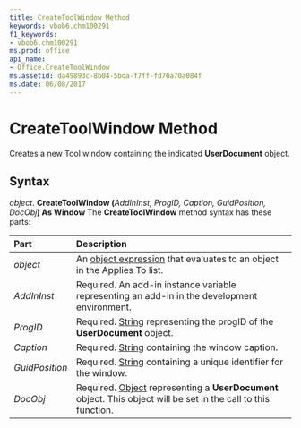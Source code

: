 ```yaml
---
title: CreateToolWindow Method
keywords: vbob6.chm100291
f1_keywords:
- vbob6.chm100291
ms.prod: office
api_name:
- Office.CreateToolWindow
ms.assetid: da49893c-8b04-5bda-f7ff-fd70a70a084f
ms.date: 06/08/2017
---
```



# CreateToolWindow Method



Creates a new Tool window containing the indicated  **UserDocument** object.

## Syntax

_object_. **CreateToolWindow (**_AddInInst, ProgID, Caption, GuidPosition, DocObj_**) As Window**
The  **CreateToolWindow** method syntax has these parts:


|**Part**|**Description**|
|:-----|:-----|
| _object_|An [object expression](../../Glossary/vbe-glossary.md) that evaluates to an object in the Applies To list.|
| _AddInInst_|Required. An add-in instance variable representing an add-in in the development environment.|
| _ProgID_|Required. [String](../../Glossary/vbe-glossary.md) representing the progID of the **UserDocument** object.|
| _Caption_|Required. [String](../../Glossary/vbe-glossary.md) containing the window caption.|
| _GuidPosition_|Required. [String](../../Glossary/vbe-glossary.md) containing a unique identifier for the window.|
| _DocObj_|Required. [Object](../../Glossary/vbe-glossary.md) representing a **UserDocument** object. This object will be set in the call to this function.|

